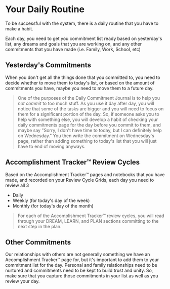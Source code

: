 
# Your Daily Routine

To be successful with the system, there is a daily routine that you have to make a habit. 

Each day, you need to get you commitment list ready based on yesterday's list, any dreams 
and goals that you are working on, and any other commitments that you have made (i.e. 
Family, Work, School, etc) 

## Yesterday's Commitments

When you don't get all the things done that you committed to, you need to decide whether to
move them to today's list, or based on the amount of commitments you have, maybe you need to 
move them to a future day.

> One of the purposes of the Daily Commitment Journal is to help you *not commit* to too much stuff. As
you use it day after day, you will notice that some of the tasks are bigger and you will 
need to focus on them for a significant portion of the day. So, if someone asks you to help
with something else, you will develop a habit of checking your daily commitments page for the day
before you commit to them, and maybe say "Sorry, I don't have time to today, but I can 
definitely help on Wednesday." You then write the commitment on Wednesday's page, rather than 
adding something to today's list that you will just have to end of moving anyways.

## Accomplishment Tracker™ Review Cycles

Based on the Accomplishment Tracker™ pages and notebooks that you have made, and recorded on your
Review Cycle Grids, each day you need to review all 3

* Daily 
* Weekly (for today's day of the week)
* Monthly (for today's day of the month)

> For each of the Accomplishment Tracker™ review cycles, you will read through your DREAM, LEARN, 
and PLAN sections committing to the next step in the plan. 

## Other Commitments

Our relationships with others are not generally something we have an Accomplishment Tracker™ page
for, but it's important to add them to your commitment list for the day. Personal and family 
relationships need to be nurtured and commitments need to be kept to build trust and unity. So,
make sure that you capture those commitments in your list as well as you review your day.



